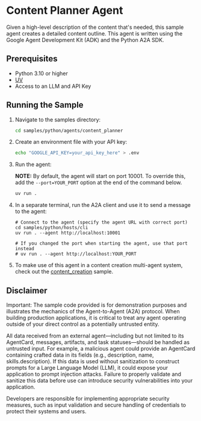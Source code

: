 # Content Planner Agent

Given a high-level description of the content that's needed, this sample agent creates a detailed content outline. This agent is written using the Google Agent Development Kit (ADK) and the Python A2A SDK.

## Prerequisites

- Python 3.10 or higher
- [UV](https://docs.astral.sh/uv/)
- Access to an LLM and API Key

## Running the Sample

1. Navigate to the samples directory:

    ```bash
    cd samples/python/agents/content_planner
    ```

2. Create an environment file with your API key:

   ```bash
   echo "GOOGLE_API_KEY=your_api_key_here" > .env
   ```

3. Run the agent:

   **NOTE:**
   By default, the agent will start on port 10001. To override this, add the `--port=YOUR_PORT` option at the end of the command below.

    ```bash
    uv run .
    ```

4. In a separate terminal, run the A2A client and use it to send a message to the agent:

    ```
    # Connect to the agent (specify the agent URL with correct port)
    cd samples/python/hosts/cli
    uv run . --agent http://localhost:10001

    # If you changed the port when starting the agent, use that port instead
    # uv run . --agent http://localhost:YOUR_PORT
    ```

5. To make use of this agent in a content creation multi-agent system, check out the [content_creation](../../../python/hosts/content_creation/README.md) sample.

## Disclaimer
Important: The sample code provided is for demonstration purposes and illustrates the mechanics of the Agent-to-Agent (A2A) protocol. When building production applications, it is critical to treat any agent operating outside of your direct control as a potentially untrusted entity.

All data received from an external agent—including but not limited to its AgentCard, messages, artifacts, and task statuses—should be handled as untrusted input. For example, a malicious agent could provide an AgentCard containing crafted data in its fields (e.g., description, name, skills.description). If this data is used without sanitization to construct prompts for a Large Language Model (LLM), it could expose your application to prompt injection attacks.  Failure to properly validate and sanitize this data before use can introduce security vulnerabilities into your application.

Developers are responsible for implementing appropriate security measures, such as input validation and secure handling of credentials to protect their systems and users.